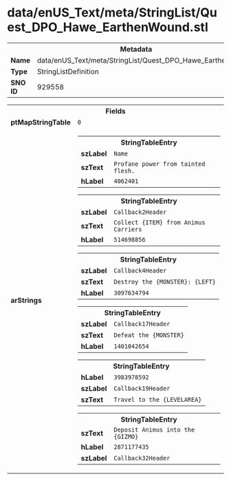 <h1>data/enUS_Text/meta/StringList/Quest_DPO_Hawe_EarthenWound.stl</h1><table><tr><th colspan="100%">Metadata</th></tr><tr><td><b>Name</b></td><td>data/enUS_Text/meta/StringList/Quest_DPO_Hawe_EarthenWound.stl</td></tr><tr><td><b>Type</b></td><td>StringListDefinition</td></tr><tr><td><b>SNO ID</b></td><td>929558</td></tr></table>

<table><tr><th colspan="100%">Fields</th></tr><tr><td><b>ptMapStringTable</b></td><td><code>0</code></td></tr><tr><td><b>arStrings</b></td><td><table><tr><th colspan="100%">StringTableEntry</th></tr><tr><td><b>szLabel</b></td><td><code>Name</code></td></tr><tr><td><b>szText</b></td><td><code>Profane power from tainted flesh.</code></td></tr><tr><td><b>hLabel</b></td><td><code>4062401</code></td></tr></table>


<table><tr><th colspan="100%">StringTableEntry</th></tr><tr><td><b>szLabel</b></td><td><code>Callback2Header</code></td></tr><tr><td><b>szText</b></td><td><code>Collect {ITEM} from Animus Carriers</code></td></tr><tr><td><b>hLabel</b></td><td><code>514698856</code></td></tr></table>


<table><tr><th colspan="100%">StringTableEntry</th></tr><tr><td><b>szLabel</b></td><td><code>Callback4Header</code></td></tr><tr><td><b>szText</b></td><td><code>Destroy the {MONSTER}: {LEFT}</code></td></tr><tr><td><b>hLabel</b></td><td><code>3097634794</code></td></tr></table>


<table><tr><th colspan="100%">StringTableEntry</th></tr><tr><td><b>szLabel</b></td><td><code>Callback17Header</code></td></tr><tr><td><b>szText</b></td><td><code>Defeat the {MONSTER}</code></td></tr><tr><td><b>hLabel</b></td><td><code>1401042654</code></td></tr></table>


<table><tr><th colspan="100%">StringTableEntry</th></tr><tr><td><b>hLabel</b></td><td><code>3983978592</code></td></tr><tr><td><b>szLabel</b></td><td><code>Callback19Header</code></td></tr><tr><td><b>szText</b></td><td><code>Travel to the {LEVELAREA}</code></td></tr></table>


<table><tr><th colspan="100%">StringTableEntry</th></tr><tr><td><b>szText</b></td><td><code>Deposit Animus into the {GIZMO}</code></td></tr><tr><td><b>hLabel</b></td><td><code>2871177435</code></td></tr><tr><td><b>szLabel</b></td><td><code>Callback32Header</code></td></tr></table>


</td></tr></table>

